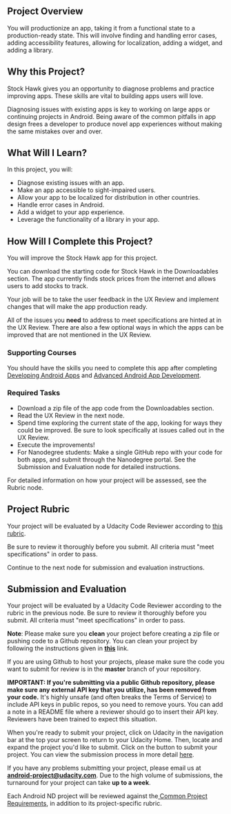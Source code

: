 
## Project Overview
You will productionize an app, taking it from a functional state to a production-ready state. This will involve finding and handling error cases, adding accessibility features, allowing for localization, adding a widget, and adding a library. 

## Why this Project?

Stock Hawk gives you an opportunity to diagnose problems and practice improving apps. These skills are vital to building apps users will love.  

Diagnosing issues with existing apps is key to working on large apps or continuing projects in Android. 
Being aware of the common pitfalls in app design frees a developer to produce novel app experiences without making the same mistakes over and over. 

## What Will I Learn?

In this project, you will: 

* Diagnose existing issues with an app. 
* Make an app accessible to sight-impaired users.
* Allow your app to be localized for distribution in other countries. 
* Handle error cases in Android. 
* Add a widget to your app experience.
* Leverage the functionality of a library in your app.

## How Will I Complete this Project?

You will improve the Stock Hawk app for this project. 

You can download the starting code for Stock Hawk in the Downloadables section. The app currently finds stock prices from the internet and allows users to add stocks to track. 

Your job will be to take the user feedback in the UX Review and implement changes that will make the app production ready.

All of the issues you **need** to address to meet specifications are hinted at in the UX Review. There are also a few optional ways in which the apps can be improved that are not mentioned in the UX Review.

### Supporting Courses
You should have the skills you need to complete this app after completing <a href="http://www.udacity.com/course/ud853-nd" target="_blank">Developing Android Apps</a> and
  <a href="http://www.udacity.com/course/ud855-nd" target="_blank">Advanced Android App Development</a>.

### Required Tasks

* Download a zip file of the app code from the Downloadables section.
* Read the UX Review in the next node.
* Spend time exploring the current state of the app, looking for ways they could be improved. Be sure to look specifically at issues called out in the UX Review. 
* Execute the improvements! 
* For Nanodegree students: Make a single GitHub repo with your code for both apps, and submit through the Nanodegree portal. See the Submission and Evaluation node for detailed instructions. 

For detailed information on how your project will be assessed, see the Rubric node.



## Project Rubric

Your project will be evaluated by a Udacity Code Reviewer according to <a href="https://review.udacity.com/#!/projects/4302058591/rubric" target="_blank">this rubric</a>. 

Be sure to review it thoroughly before you submit. All criteria must "meet specifications" in order to pass. 

Continue to the next node for submission and evaluation instructions.

## Submission and Evaluation

Your project will be evaluated by a Udacity Code Reviewer according to the rubric in the previous node. Be sure to review it thoroughly before you submit. All criteria must "meet specifications" in order to pass.

**Note**:  Please make sure you **clean** your project before creating a zip file or pushing code to a Github repository. You can clean your project by following the instructions given in **[this](https://goo.gl/E7aBxo)** link.

If you are using Github to host your projects, please make sure the code you want to submit for review is in the **master** branch of your repository.

**IMPORTANT: If you're submitting via a public Github repository, please make sure any external API key that you utilize, has been removed from your code.**  It's highly unsafe (and often breaks the Terms of Service) to include API keys in public repos, so you need to remove yours. You can add a note in a README file where a reviewer should go to insert their API key. Reviewers have been trained to expect this situation.

When you're ready to submit your project, click on Udacity in the navigation bar at the top your screen to return to your Udacity Home. Then, locate and expand the project you'd like to submit. Click on the button to submit your project. You can view the submission process in more detail <a href="https://docs.google.com/document/d/1sfMGTlUxxkcZM6iRXbVZ45vPPZGRD4qEp3ENBGSmZ_o/pub?embedded=true" target="_blank">here</a>.

If you have any problems submitting your project, please email us at **android-project@udacity.com**. Due to the high volume of submissions, the turnaround for your project can take **up to a week**.

Each Android ND project will be reviewed against the<a href="http://udacity.github.io/android-nanodegree-guidelines/core.html" target="_blank"> Common Project Requirements</a>, in addition to its project-specific rubric.
